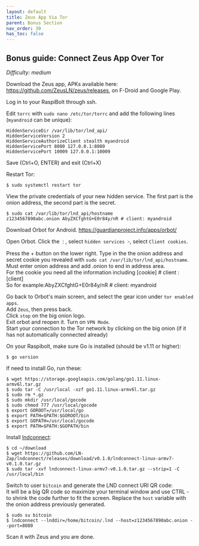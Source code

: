 ```yaml
---
layout: default
title: Zeus App Via Tor
parent: Bonus Section
nav_order: 30
has_toc: false
---
```

## Bonus guide: Connect Zeus App Over Tor
*Difficulty: medium*

Download the Zeus app, APKs available here: https://github.com/ZeusLN/zeus/releases, 
on F-Droid and Google Play.

Log in to your RaspiBolt through ssh.

Edit `torrc` with `sudo nano /etc/tor/torrc` and add the following lines (`myandroid` can be unique):
```
HiddenServiceDir /var/lib/tor/lnd_api/
HiddenServiceVersion 2
HiddenServiceAuthorizeClient stealth myandroid
HiddenServicePort 8080 127.0.0.1:8080
HiddenServicePort 10009 127.0.0.1:10009
```
Save (Ctrl+O, ENTER) and exit (Ctrl+X)

Restart Tor:
```
$ sudo systemctl restart tor
```

View the private credentials of your new hidden service. The first part is the onion address, the second part is the secret.
```
$ sudo cat /var/lib/tor/lnd_api/hostname
z1234567890abc.onion AbyZXCfghtG+E0r84y/nR # client: myandroid
```

Download Orbot for Android. https://guardianproject.info/apps/orbot/

Open Orbot. Click the `⋮`, select `hidden services ˃`, select `Client cookies`.

Press the + button on the lower right. Type in the the onion address and secret cookie you revealed with `sudo cat /var/lib/tor/lnd_api/hostname`.  
 Must enter onion address and add .onion to end in address area.  
For the cookie you need all the information including [cookie] # client : [client]  
So for example:AbyZXCfghtG+E0r84y/nR # client: myandroid

Go back to Orbot's main screen, and select the gear icon under `tor enabled apps`.  
Add `Zeus`, then press back.  
Click `stop` on the big onion logo.  
Exit orbot and reopen it. Turn on `VPN Mode`.  
Start your connection to the Tor network by clicking on the big onion (if it has not automatically connected already)


On your Raspibolt, make sure Go is installed (should be v1.11 or higher):  
```
$ go version 
```
If need to install Go, run these:

```
$ wget https://storage.googleapis.com/golang/go1.11.linux-armv6l.tar.gz
$ sudo tar -C /usr/local -xzf go1.11.linux-armv6l.tar.gz
$ sudo rm *.gz
$ sudo mkdir /usr/local/gocode
$ sudo chmod 777 /usr/local/gocode
$ export GOROOT=/usr/local/go
$ export PATH=$PATH:$GOROOT/bin
$ export GOPATH=/usr/local/gocode
$ export PATH=$PATH:$GOPATH/bin
```

Install [lndconnect](https://github.com/LN-Zap/lndconnect):
```
$ cd ~/download
$ wget https://github.com/LN-Zap/lndconnect/releases/download/v0.1.0/lndconnect-linux-armv7-v0.1.0.tar.gz
$ sudo tar -xvf lndconnect-linux-armv7-v0.1.0.tar.gz --strip=1 -C /usr/local/bin
```
Switch to user `bitcoin` and generate the LND connect URI QR code:  
It will be a big QR code so maximize your terminal window and use CTRL - to shrink the code further to fit the screen.
Replace the `host` variable with the onion address previously generated.

```
$ sudo su bitcoin
$ lndconnect --lnddir=/home/bitcoin/.lnd --host=z1234567890abc.onion --port=8080
```
Scan it with Zeus and you are done.
